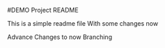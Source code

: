 #DEMO Project README

This is a simple readme file
With some changes now

Advance Changes to now Branching